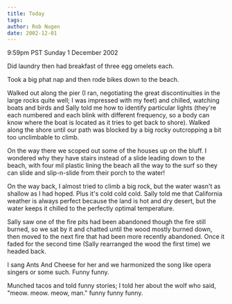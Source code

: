 ```yaml
---
title: Today
tags: 
author: Rob Nugen
date: 2002-12-01
---
```


<p class=date>9:59pm PST Sunday 1 December 2002</p>

<p>Did laundry then had breakfast of three egg omelets each.</p>

<p>Took a big phat nap and then rode bikes down to the beach.</p>

<p>Walked out along the pier (I ran, negotiating the great
discontinuities in the large rocks quite well; I was impressed with my
feet) and chilled, watching boats and birds and Sally told me how to
identify particular lights (they're each numbered and each blink with
different frequency, so a body can know where the boat is located as
it tries to get back to shore).  Walked along the shore until our path
was blocked by a big rocky outcropping a bit too unclimbable to
climb.</p>

<p>On the way there we scoped out some of the houses up on the bluff.
I wondered why they have stairs instead of a slide leading down to the
beach, with four mil plastic lining the beach all the way to the surf
so they can slide and slip-n-slide from their porch to the water!</p>

<p>On the way back, I almost tried to climb a big rock, but the water
wasn't as shallow as I had hoped.  Plus it's cold cold cold.  Sally
told me that California weather is always perfect because the land is
hot and dry desert, but the water keeps it chilled to the perfectly
optimal temperature.</p>

<p>Sally saw one of the fire pits had been abandoned though the fire
still burned, so we sat by it and chatted until the wood mostly burned
down, then moved to the next fire that had been more recently
abandoned.  Once it faded for the second time (Sally rearranged the
wood the first time) we headed back.</p>

<p>I sang Ants And Cheese for her and we harmonized the song like
opera singers or some such.  Funny funny.</p>

<p>Munched tacos and told funny stories; I told her about the wolf who
said, "meow.  meow.  meow, man."  funny funny funny.</p>
